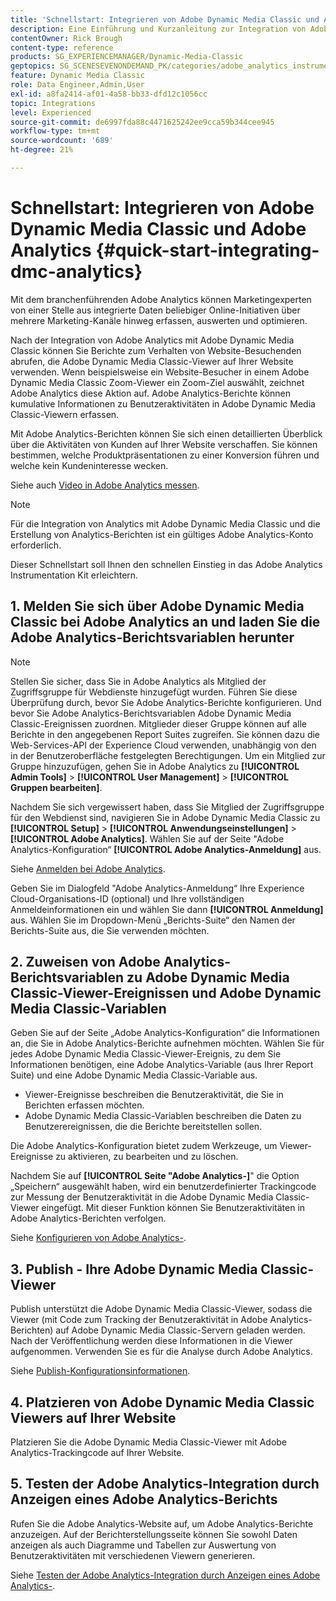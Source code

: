 ```yaml
---
title: 'Schnellstart: Integrieren von Adobe Dynamic Media Classic und Adobe Analytics'
description: Eine Einführung und Kurzanleitung zur Integration von Adobe Dynamic Media Classic und Adobe Analytics.
contentOwner: Rick Brough
content-type: reference
products: SG_EXPERIENCEMANAGER/Dynamic-Media-Classic
geptopics: SG_SCENESEVENONDEMAND_PK/categories/adobe_analytics_instrumentation_kit
feature: Dynamic Media Classic
role: Data Engineer,Admin,User
exl-id: a8fa2414-af01-4a58-bb33-dfd12c1056cc
topic: Integrations
level: Experienced
source-git-commit: de6997fda88c4471625242ee9cca59b344cee945
workflow-type: tm+mt
source-wordcount: '689'
ht-degree: 21%

---
```


# Schnellstart: Integrieren von Adobe Dynamic Media Classic und Adobe Analytics {#quick-start-integrating-dmc-analytics}

Mit dem branchenführenden Adobe Analytics können Marketingexperten von einer Stelle aus integrierte Daten beliebiger Online-Initiativen über mehrere Marketing-Kanäle hinweg erfassen, auswerten und optimieren.

Nach der Integration von Adobe Analytics mit Adobe Dynamic Media Classic können Sie Berichte zum Verhalten von Website-Besuchenden abrufen, die Adobe Dynamic Media Classic-Viewer auf Ihrer Website verwenden. Wenn beispielsweise ein Website-Besucher in einem Adobe Dynamic Media Classic Zoom-Viewer ein Zoom-Ziel auswählt, zeichnet Adobe Analytics diese Aktion auf. Adobe Analytics-Berichte können kumulative Informationen zu Benutzeraktivitäten in Adobe Dynamic Media Classic-Viewern erfassen.

Mit Adobe Analytics-Berichten können Sie sich einen detaillierten Überblick über die Aktivitäten von Kunden auf Ihrer Website verschaffen. Sie können bestimmen, welche Produktpräsentationen zu einer Konversion führen und welche kein Kundeninteresse wecken.

Siehe auch [Video in Adobe Analytics messen](https://experienceleague.adobe.com/en/docs/media-analytics/using/media-overview).

>[!NOTE]
>
>Für die Integration von Analytics mit Adobe Dynamic Media Classic und die Erstellung von Analytics-Berichten ist ein gültiges Adobe Analytics-Konto erforderlich.

Dieser Schnellstart soll Ihnen den schnellen Einstieg in das Adobe Analytics Instrumentation Kit erleichtern.

## 1. Melden Sie sich über Adobe Dynamic Media Classic bei Adobe Analytics an und laden Sie die Adobe Analytics-Berichtsvariablen herunter

>[!NOTE]
>
>Stellen Sie sicher, dass Sie in Adobe Analytics als Mitglied der Zugriffsgruppe für Webdienste hinzugefügt wurden. Führen Sie diese Überprüfung durch, bevor Sie Adobe Analytics-Berichte konfigurieren. Und bevor Sie Adobe Analytics-Berichtsvariablen Adobe Dynamic Media Classic-Ereignissen zuordnen. Mitglieder dieser Gruppe können auf alle Berichte in den angegebenen Report Suites zugreifen. Sie können dazu die Web-Services-API der Experience Cloud verwenden, unabhängig von den in der Benutzeroberfläche festgelegten Berechtigungen. Um ein Mitglied zur Gruppe hinzuzufügen, gehen Sie in Adobe Analytics zu **[!UICONTROL Admin Tools]** > **[!UICONTROL User Management]** > **[!UICONTROL Gruppen bearbeiten]**.

Nachdem Sie sich vergewissert haben, dass Sie Mitglied der Zugriffsgruppe für den Webdienst sind, navigieren Sie in Adobe Dynamic Media Classic zu **[!UICONTROL Setup]** > **[!UICONTROL Anwendungseinstellungen]** > **[!UICONTROL Adobe Analytics]**. Wählen Sie auf der Seite &quot;Adobe Analytics-Konfiguration“ **[!UICONTROL Adobe Analytics-Anmeldung]** aus.

Siehe [Anmelden bei Adobe Analytics](log-analytics.md#log_in_to_adobe_analytics).

Geben Sie im Dialogfeld &quot;Adobe Analytics-Anmeldung“ Ihre Experience Cloud-Organisations-ID (optional) und Ihre vollständigen Anmeldeinformationen ein und wählen Sie dann **[!UICONTROL Anmeldung]** aus. Wählen Sie im Dropdown-Menü „Berichts-Suite“ den Namen der Berichts-Suite aus, die Sie verwenden möchten.

## 2. Zuweisen von Adobe Analytics-Berichtsvariablen zu Adobe Dynamic Media Classic-Viewer-Ereignissen und Adobe Dynamic Media Classic-Variablen

Geben Sie auf der Seite „Adobe Analytics-Konfiguration“ die Informationen an, die Sie in Adobe Analytics-Berichte aufnehmen möchten. Wählen Sie für jedes Adobe Dynamic Media Classic-Viewer-Ereignis, zu dem Sie Informationen benötigen, eine Adobe Analytics-Variable (aus Ihrer Report Suite) und eine Adobe Dynamic Media Classic-Variable aus.

* Viewer-Ereignisse beschreiben die Benutzeraktivität, die Sie in Berichten erfassen möchten.
* Adobe Dynamic Media Classic-Variablen beschreiben die Daten zu Benutzerereignissen, die die Berichte bereitstellen sollen.

Die Adobe Analytics-Konfiguration bietet zudem Werkzeuge, um Viewer-Ereignisse zu aktivieren, zu bearbeiten und zu löschen.

Nachdem Sie auf **[!UICONTROL Seite &quot;Adobe Analytics-]**&quot; die Option „Speichern“ ausgewählt haben, wird ein benutzerdefinierter Trackingcode zur Messung der Benutzeraktivität in die Adobe Dynamic Media Classic-Viewer eingefügt. Mit dieser Funktion können Sie Benutzeraktivitäten in Adobe Analytics-Berichten verfolgen. 

Siehe [Konfigurieren von Adobe Analytics-](configuring-analytics-reports.md#configuring_adobe_analytics_reports).

## 3. Publish - Ihre Adobe Dynamic Media Classic-Viewer

Publish unterstützt die Adobe Dynamic Media Classic-Viewer, sodass die Viewer (mit Code zum Tracking der Benutzeraktivität in Adobe Analytics-Berichten) auf Adobe Dynamic Media Classic-Servern geladen werden. Nach der Veröffentlichung werden diese Informationen in die Viewer aufgenommen. Verwenden Sie es für die Analyse durch Adobe Analytics.

Siehe [Publish-Konfigurationsinformationen](publishing-analytics-configuration-information.md#publishing_adobe_analytics_configuration_information).

## 4. Platzieren von Adobe Dynamic Media Classic Viewers auf Ihrer Website

Platzieren Sie die Adobe Dynamic Media Classic-Viewer mit Adobe Analytics-Trackingcode auf Ihrer Website.

## 5. Testen der Adobe Analytics-Integration durch Anzeigen eines Adobe Analytics-Berichts

Rufen Sie die Adobe Analytics-Website auf, um Adobe Analytics-Berichte anzuzeigen. Auf der Berichterstellungsseite können Sie sowohl Daten anzeigen als auch Diagramme und Tabellen zur Auswertung von Benutzeraktivitäten mit verschiedenen Viewern generieren. 

Siehe [Testen der Adobe Analytics-Integration durch Anzeigen eines Adobe Analytics-](testing-integration-viewing-analytics-report.md#testing_the_integration_by_viewing_an_adobe_analytics_report).
